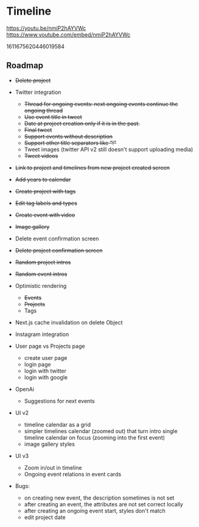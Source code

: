 # Timeline

https://youtu.be/nmiP2hAYVWc
https://www.youtube.com/embed/nmiP2hAYVWc

1611675620446019584

## Roadmap
- ~~Delete project~~
- Twitter integration
  - ~~Thread for ongoing events: next ongoing events continue the ongoing thread~~
  - ~~Use event title in tweet~~
  - ~~Date at project creation only if it is in the past.~~
  - ~~Final tweet~~
  - ~~Support events without description~~
  - ~~Support other title separators like "!"~~
  - Tweet images (twitter API v2 still doesn't support uploading media)
  - ~~Tweet videos~~
- ~~Link to project and timelines from new project created screen~~
- ~~Add years to calendar~~
- ~~Create project with tags~~
- ~~Edit tag labels and types~~
- ~~Create event with video~~
- ~~Image gallery~~
- Delete event confirmation screen
- ~~Delete project confirmation screen~~
- ~~Random project intros~~
- ~~Random event intros~~
- Optimistic rendering
  - ~~Events~~
  - ~~Projects~~
  - Tags
- Next.js cache invalidation on delete Object
- Instagram integration
- User page vs Projects page
  - create user page
  - login page
  - login with twitter
  - login with google
- OpenAi
  - Suggestions for next events
- UI v2
  - timeline calendar as a grid
  - simpler timelines calendar (zoomed out) that turn intro single timeline calendar on focus (zooming into the first event)
  - image gallery styles
- UI v3
  - Zoom in/out in timeline
  - Ongoing event relations in event cards

- Bugs:
  - on creating new event, the description sometimes is not set
  - after creating an event, the attributes are not set correct locally
  - after creating an ongoing event start, styles don't match
  - edit project date